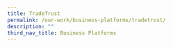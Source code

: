 ```yaml
---
title: TradeTrust
permalink: /our-work/business-platforms/tradetrust/
description: ""
third_nav_title: Business Platforms
---
```


